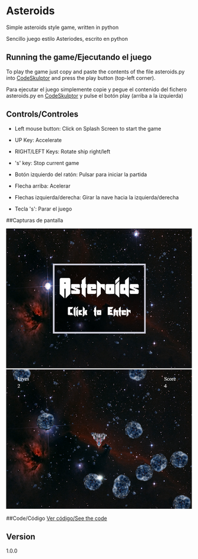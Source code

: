 # Asteroids

Simple asteroids style game, written in python

Sencillo juego estilo Asteriodes, escrito en python

## Running the game/Ejecutando el juego

To play the game just copy and paste the contents of the file asteroids.py into [CodeSkulptor](http://www.codeskulptor.org) and press the play button (top-left corner).

Para ejecutar el juego simplemente copie y pegue el contenido del fichero asteroids.py en [CodeSkulptor](http://www.codeskulptor.org) y pulse el botón play (arriba a la izquierda)

## Controls/Controles
* Left mouse button: Click on Splash Screen to start the game
* UP Key: Accelerate
* RIGHT/LEFT Keys: Rotate ship right/left
* 's' key: Stop current game

* Botón izquierdo del ratón: Pulsar para iniciar la partida
* Flecha arriba: Acelerar
* Flechas izquierda/derecha: Girar la nave hacia la izquierda/derecha
* Tecla 's': Parar el juego

##Capturas de pantalla

![](https://raw.githubusercontent.com/BegoUrsus/asteroids/master/intro.png) ![](https://raw.githubusercontent.com/BegoUrsus/asteroids/master/juego.png)

##Code/Código
[Ver código/See the code](https://github.com/BegoUrsus/asteroids/blob/master/asteroids.py)

## Version

1.0.0

